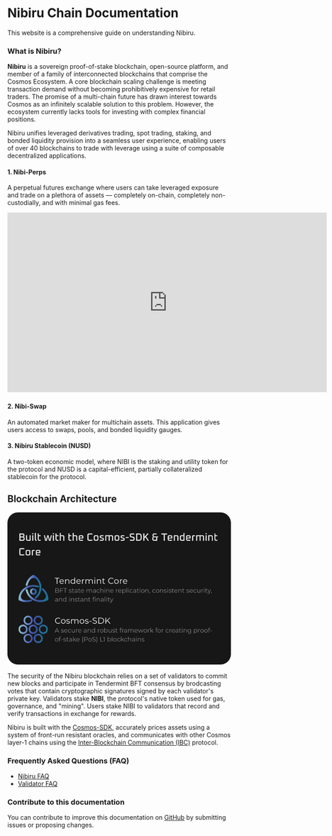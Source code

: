 # Nibiru Chain Documentation

This website is a comprehensive guide on understanding Nibiru.

### What is Nibiru?

**Nibiru** is a sovereign proof-of-stake blockchain, open-source platform, and member of a family of interconnected blockchains that comprise the Cosmos Ecosystem.  A core blockchain scaling challenge is meeting transaction demand without becoming prohibitively expensive for retail traders. The promise of a multi-chain future has drawn interest towards Cosmos as an infinitely scalable solution to this problem. However, the ecosystem currently lacks tools for investing with complex financial positions. 

Nibiru unifies leveraged derivatives trading, spot trading, staking, and bonded liquidity provision into a seamless user experience, enabling users of over 40 blockchains to trade with leverage using a suite of composable decentralized applications.

#### 1. Nibi-Perps  

A perpetual futures exchange where users can take leveraged exposure and trade on a plethora of assets — completely on-chain, completely non-custodially, and with minimal gas fees. 

<iframe width="720" height="405" src="https://www.youtube.com/embed/k-SBvGdYdng" frameborder="0" allow="accelerometer; autoplay; encrypted-media; gyroscope; picture-in-picture" allowfullscreen=""></iframe>

#### 2. Nibi-Swap 

An automated market maker for multichain assets. This application gives users access to swaps, pools, and bonded liquidity gauges.

#### 3. Nibiru Stablecoin (NUSD) 

A two-token economic model, where NIBI is the staking and utility token for the protocol and NUSD is a capital-efficient, partially collateralized stablecoin for the protocol.

## Blockchain Architecture


<div align="center">
<img src="./img/cosmos-sdk-tendermint-box.svg">
</div>

The security of the Nibiru blockchain relies on a set of validators to commit new blocks and participate in Tendermint BFT consensus by brodcasting votes that contain cryptographic signatures signed by each validator's private key. Validators stake **NIBI**, the protocol's native token used for gas, governance, and "mining". Users stake NIBI to validators that record and verify transactions in exchange for rewards.

Nibiru is built with the [Cosmos-SDK](https://github.com/cosmos/cosmos-sdk), accurately prices assets using a system of front-run resistant oracles, and communicates with other Cosmos layer-1 chains using the [Inter-Blockchain Communication (IBC)](https://github.com/cosmos/ibc) protocol.

<!-- TODO advantages -->


### Frequently Asked Questions (FAQ)

- [Nibiru FAQ](faqs/faq.md)
- [Validator FAQ](faqs/validator-faq.md)

### Contribute to this documentation

You can contribute to improve this documentation on [GitHub](https://github.com/NibiruChain/gitbook-docs) by submitting issues or proposing changes. 

